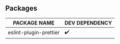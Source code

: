 ## Packages

| PACKAGE NAME           | DEV DEPENDENCY     |
| ---------------------- | ------------------ |
| eslint-plugin-prettier | :heavy_check_mark: |
